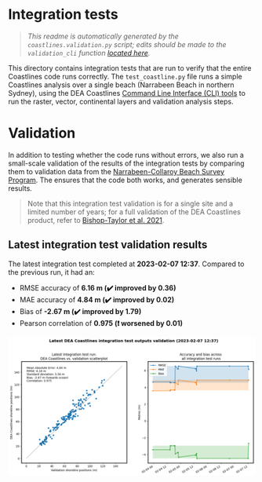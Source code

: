 
Integration tests
=================


> *This readme is automatically generated by the ``coastlines.validation.py`` script; edits should be made to the ``validation_cli`` function [located here](../coastlines/validation.py).*

This directory contains integration tests that are run to verify that the entire Coastlines code runs correctly. The ``test_coastline.py`` file runs a simple Coastlines analysis over a single beach (Narrabeen Beach in northern Sydney), using the DEA Coastlines [Command Line Interface (CLI) tools](../notebooks/DEACoastlines_generation_CLI.ipynb) to run the raster, vector, continental layers and validation analysis steps.
# Validation


In addition to testing whether the code runs without errors, we also run a small-scale validation of the results of the integration tests by comparing them to validation data from the [Narrabeen-Collaroy Beach Survey Program](https://doi.org/10.1038/sdata.2016.24). The ensures that the code both works, and generates sensible results.

> Note that this integration test validation is for a single site and a limited number of years; for a full validation of the DEA Coastlines product, refer to [Bishop-Taylor et al. 2021](https://doi.org/10.1016/j.rse.2021.112734).
## Latest integration test validation results


The latest integration test completed at **2023-02-07 12:37**. Compared to the previous run, it had an:
- RMSE accuracy of **6.16 m (:heavy_check_mark: improved by 0.36)**
- MAE accuracy of **4.84 m (:heavy_check_mark: improved by 0.02)**
- Bias of **-2.67 m (:heavy_check_mark: improved by 1.79)**
- Pearson correlation of **0.975 (:heavy_exclamation_mark: worsened by 0.01)**


<img src="stats_tests.png" width="950"/>